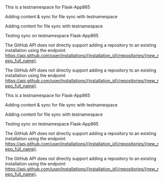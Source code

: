 This is a  testnamespace for Flask-App865

Adding content & sync for file sync with testnamespace 

Adding content for file sync with testnamespace

Testing sync on testnamespace Flask-App865

The GitHub API does not directly support adding a repository to an existing installation using the endpoint https://api.github.com/user/installations/{installation_id}/repositories/{new_repo_full_name}.



The GitHub API does not directly support adding a repository to an existing installation using the endpoint https://api.github.com/user/installations/{installation_id}/repositories/{new_repo_full_name}.


This is a  testnamespace for Flask-App865

Adding content & sync for file sync with testnamespace 

Adding content for file sync with testnamespace

Testing sync on testnamespace Flask-App865

The GitHub API does not directly support adding a repository to an existing installation using the endpoint https://api.github.com/user/installations/{installation_id}/repositories/{new_repo_full_name}.



The GitHub API does not directly support adding a repository to an existing installation using the endpoint https://api.github.com/user/installations/{installation_id}/repositories/{new_repo_full_name}.

